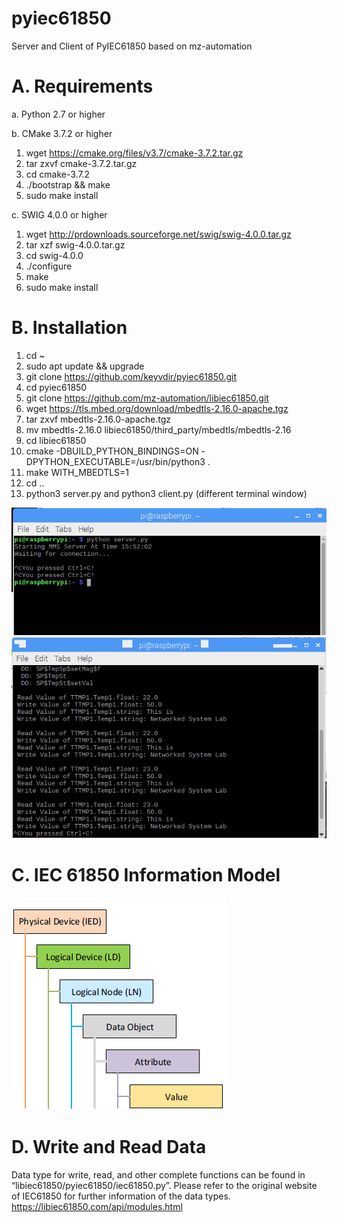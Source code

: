 # pyiec61850
Server and Client of PyIEC61850 based on mz-automation

# A.	Requirements
a.	Python 2.7 or higher

b.	CMake 3.7.2 or higher
1. wget https://cmake.org/files/v3.7/cmake-3.7.2.tar.gz
2. tar zxvf cmake-3.7.2.tar.gz
3. cd cmake-3.7.2
4. ./bootstrap && make
5. sudo make install

c.	SWIG 4.0.0 or higher
1. wget http://prdownloads.sourceforge.net/swig/swig-4.0.0.tar.gz
2. tar xzf swig-4.0.0.tar.gz
3. cd swig-4.0.0
4. ./configure
5. make
6. sudo make install

# B.	Installation
1.	cd ~
2.	sudo apt update && upgrade
3.	git clone https://github.com/keyvdir/pyiec61850.git
4.	cd pyiec61850
5.	git clone https://github.com/mz-automation/libiec61850.git
6.	wget https://tls.mbed.org/download/mbedtls-2.16.0-apache.tgz
7.	tar zxvf mbedtls-2.16.0-apache.tgz
8.	mv mbedtls-2.16.0 libiec61850/third_party/mbedtls/mbedtls-2.16
9.	cd libiec61850
10.	cmake -DBUILD_PYTHON_BINDINGS=ON -DPYTHON_EXECUTABLE=/usr/bin/python3 .
11.	make WITH_MBEDTLS=1
12.	cd ..
13.	python3 server.py and python3 client.py (different terminal window)

![Server example](server.PNG)
![Client example](client.PNG)

# C.	IEC 61850 Information Model
![IEC 61850 Information Model](data.png)

# D.	Write and Read Data
Data type for write, read, and other complete functions can be found in “libiec61850/pyiec61850/iec61850.py”. Please refer to the original website of IEC61850 for further information of the data types. https://libiec61850.com/api/modules.html
